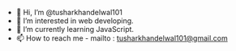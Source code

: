 - 👋 Hi, I’m @tusharkhandelwal101
- 👀 I’m interested in web developing.
- 🌱 I’m currently learning JavaScript.
- 📫 How to reach me - mailto : tusharkhandelwal101@gmail.com

<!---
tusharkhandelwal101/tusharkhandelwal101 is a ✨ special ✨ repository because its `README.md` (this file) appears on your GitHub profile.
You can click the Preview link to take a look at your changes.
--->
